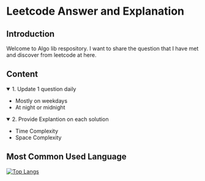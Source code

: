 # Leetcode Answer and Explanation

## Introduction
Welcome to Algo lib respository. I want to share the question that I have met and discover from leetcode at here.

## Content
<details open>
    <summary>1. Update 1 question daily</summary>
    <ul>
        <li>Mostly on weekdays</li>
        <li>At night or midnight</li>
    </ul>
</details>
<details open>
    <summary>2. Provide Explantion on each solution</summary>
    <ul>
        <li>Time Complexity</li>
        <li>Space Complexity</li>
    </ul>
</details>

## Most Common Used Language
[![Top Langs](https://github-readme-stats.vercel.app/api/top-langs/?username=read-my-name&exclude_repo=trading_system,read_my_name,Docker_Container,react-tutorial)](https://github.com/anuraghazra/github-readme-stats)




